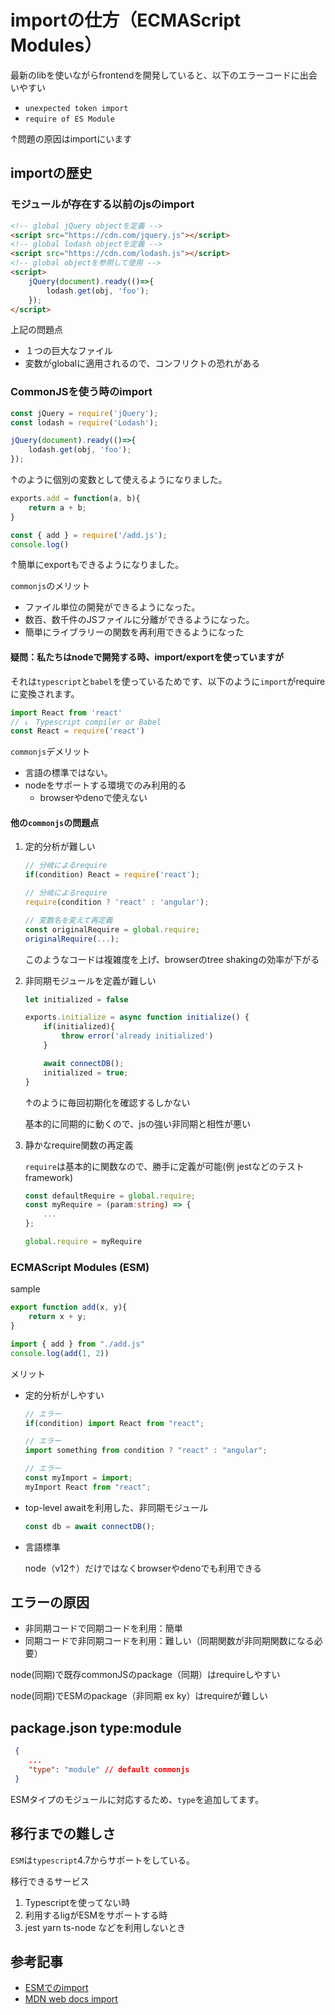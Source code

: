 # importの仕方（ECMAScript Modules）

最新のlibを使いながらfrontendを開発していると、以下のエラーコードに出会いやすい

- `unexpected token import`
- `require of ES Module`

↑問題の原因はimportにいます

## importの歴史

### モジュールが存在する以前のjsのimport

```html
<!-- global jQuery objectを定義 -->
<script src="https://cdn.com/jquery.js"></script>
<!-- global lodash objectを定義 -->
<script src="https://cdn.com/lodash.js"></script>
<!-- global objectを参照して使用 -->
<script>
    jQuery(document).ready(()=>{
        lodash.get(obj, 'foo');
    });
</script>
```

上記の問題点

- １つの巨大なファイル
- 変数がglobalに適用されるので、コンフリクトの恐れがある

### CommonJSを使う時のimport

```ts
const jQuery = require('jQuery');
const lodash = require('Lodash');

jQuery(document).ready(()=>{
    lodash.get(obj, 'foo');
});
```

↑のように個別の変数として使えるようになりました。

```ts
exports.add = function(a, b){
    return a + b;
}

const { add } = require('/add.js');
console.log()
```

↑簡単にexportもできるようになりました。

`commonjs`のメリット

- ファイル単位の開発ができるようになった。
- 数百、数千件のJSファイルに分離ができるようになった。
- 簡単にライブラリーの関数を再利用できるようになった

#### 疑問：私たちはnodeで開発する時、import/exportを使っていますが

それは`typescript`と`babel`を使っているためです、以下のように`import`がrequireに変換されます。

```ts
import React from 'react'
// ↓　Typescript compiler or Babel
const React = require('react')
```

`commonjs`デメリット

- 言語の標準ではない。
- nodeをサポートする環境でのみ利用的る
  - browserやdenoで使えない

#### 他の`commonjs`の問題点

1. 定的分析が難しい

    ```ts
    // 分岐によるrequire
    if(condition) React = require('react');

    // 分岐によるrequire
    require(condition ? 'react' : 'angular');

    // 変数名を変えて再定義
    const originalRequire = global.require;
    originalRequire(...);
    ```

    このようなコードは複雑度を上げ、browserのtree shakingの効率が下がる

2. 非同期モジュールを定義が難しい

    ```ts
    let initialized = false

    exports.initialize = async function initialize() {
        if(initialized){
            throw error('already initialized')
        }

        await connectDB();
        initialized = true;
    }
    ```

    ↑のように毎回初期化を確認するしかない

    基本的に同期的に動くので、jsの強い非同期と相性が悪い

3. 静かなrequire関数の再定義

    `require`は基本的に関数なので、勝手に定義が可能(例 jestなどのテストframework)

    ```ts
    const defaultRequire = global.require;
    const myRequire = (param:string) => {
        ...
    };

    global.require = myRequire
    ```

### ECMAScript Modules (ESM)

sample

```ts
export function add(x, y){
    return x + y;
}

import { add } from "./add.js"
console.log(add(1, 2))
```

メリット

- 定的分析がしやすい

    ```ts
    // エラー
    if(condition) import React from "react";

    // エラー
    import something from condition ? "react" : "angular";

    // エラー
    const myImport = import;
    myImport React from "react";
    ```

- top-level awaitを利用した、非同期モジュール

    ```ts
    const db = await connectDB(); 
    ```

- 言語標準

    node（v12↑）だけではなくbrowserやdenoでも利用できる

## エラーの原因

- 非同期コードで同期コードを利用：簡単
- 同期コードで非同期コードを利用：難しい（同期関数が非同期関数になる必要）

node(同期)で既存commonJSのpackage（同期）はrequireしやすい

node(同期)でESMのpackage（非同期 ex ky）はrequireが難しい

## package.json type:module

```json
 {
    ...
    "type": "module" // default commonjs 
 }
```

ESMタイプのモジュールに対応するため、`type`を追加してます。

## 移行までの難しさ

`ESM`は`typescript`4.7からサポートをしている。

移行できるサービス

1. Typescriptを使ってない時
2. 利用するligがESMをサポートする時
3. jest yarn ts-node などを利用しないとき

## 参考記事

- [ESMでのimport](https://www.youtube.com/watch?v=mee1QbvaO10)
- [MDN web docs import](https://developer.mozilla.org/ja/docs/Web/JavaScript/Reference/Statements/import)
